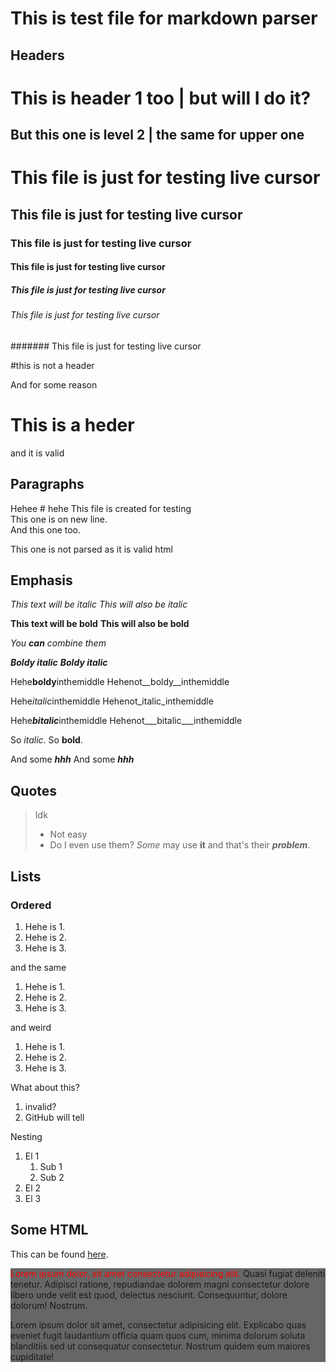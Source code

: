 # This is test file for markdown parser

## Headers

This is header 1 too | but will I do it?
=

But this one is level 2 | the same for upper one
-

# This file is just for testing live cursor
## This file is just for testing live cursor
### This file is just for testing live cursor
#### This file is just for testing live cursor
##### This file is just for testing live cursor
###### This file is just for testing live cursor
####### This file is just for testing live cursor

#this is not a header

And for some reason
# This is a heder
and it is valid

## Paragraphs

Hehee # hehe
This file is created for testing \
This one is on new line.  
And this one too.

<p>This one is not parsed as it is valid html</p>

## Emphasis

*This text will be italic*
_This will also be italic_

**This text will be bold**
__This will also be bold__

_You **can** combine them_

___Boldy italic___
***Boldy italic***

Hehe**boldy**inthemiddle
Hehenot__boldy__inthemiddle

Hehe*italic*inthemiddle
Hehenot_italic_inthemiddle

Hehe***bitalic***inthemiddle
Hehenot___bitalic___inthemiddle

So _italic_.
So __bold__.

And some **_hhh_**
And some __*hhh*__

## Quotes

> Idk
>
> - Not easy
> - Do I even use them?
> *Some* may use **it** and that's their ___problem___.

## Lists

### Ordered

1. Hehe is 1.
2. Hehe is 2.
3. Hehe is 3.

and the same

1. Hehe is 1.
1. Hehe is 2.
1. Hehe is 3.

and weird

1. Hehe is 1.
4. Hehe is 2.
9. Hehe is 3.

What about this?

1) invalid?
2) GitHub will tell

Nesting

1. El 1
    1. Sub 1
    2. Sub 2
2. El 2
3. El 3

## Some HTML

This can be found [here](https://github.com/boiiterra/Webdev_notes#span-and-div "Span and div").

<div style="background-color: #666666;">
    <p>
        <span style="color:red;">Lorem ipsum dolor, sit amet consectetur adipisicing elit.</span> Quasi fugiat deleniti tenetur. Adipisci ratione, repudiandae dolorem magni consectetur dolore libero unde velit est quod, delectus nesciunt. Consequuntur, dolore dolorum! Nostrum.
    </p>
    <p>
        Lorem ipsum dolor sit amet, consectetur adipisicing elit. Explicabo quas eveniet fugit laudantium officia quam quos cum, minima dolorum soluta blanditiis sed ut consequatur consectetur. Nostrum quidem eum maiores cupiditate!
    </p>
</div>
